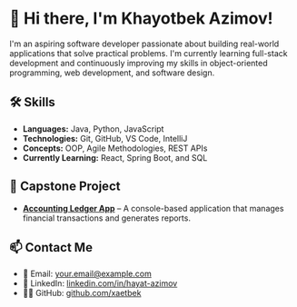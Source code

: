 # 👋 Hi there, I'm Khayotbek Azimov!

I'm an aspiring software developer passionate about building real-world applications that solve practical problems. I'm currently learning full-stack development and continuously improving my skills in object-oriented programming, web development, and software design.

## 🛠️ Skills
- **Languages:** Java, Python, JavaScript
- **Technologies:** Git, GitHub, VS Code, IntelliJ
- **Concepts:** OOP, Agile Methodologies, REST APIs
- **Currently Learning:** React, Spring Boot, and SQL

## 📌 Capstone Project
- [**Accounting Ledger App**](https://github.com/xaetbek/LearnToCode_Capstones/tree/main/AccountingLedgerApp) – A console-based application that manages financial transactions and generates reports.

## 📫 Contact Me
- 📧 Email: your.email@example.com
- 💼 LinkedIn: [linkedin.com/in/hayat-azimov](https://www.linkedin.com/in/hayat-azimov/)
- 🧑‍💻 GitHub: [github.com/xaetbek](https://github.com/xaetbek)

